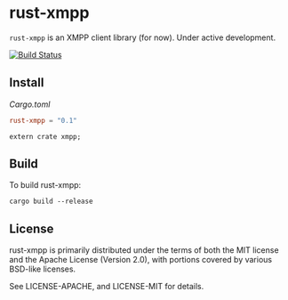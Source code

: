 # rust-xmpp

`rust-xmpp` is an XMPP client library (for now). Under active development.

[![Build Status](https://travis-ci.org/Freyskeyd/rust-xmpp.svg?branch=master)](https://travis-ci.org/Freyskeyd/rust-xmpp)
## Install

*Cargo.toml*

```toml
rust-xmpp = "0.1"
```

```
extern crate xmpp;

```
## Build

To build rust-xmpp:

`cargo build --release`


## License

rust-xmpp is primarily distributed under the terms of both the MIT license
and the Apache License (Version 2.0), with portions covered by various
BSD-like licenses.

See LICENSE-APACHE, and LICENSE-MIT for details.
